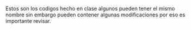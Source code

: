 Estos son los codigos hecho en clase
algunos pueden tener el mismo nombre sin embargo
pueden contener algunas modificaciones por eso
es importante revisar.
